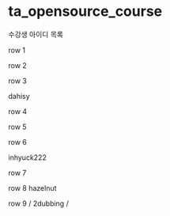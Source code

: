 # ta_opensource_course

수강생 아이디 목록

row 1


row 2

row 3

dahisy

row 4

row 5

row 6

inhyuck222

row 7

row 8
hazelnut

row 9 / 2dubbing /
